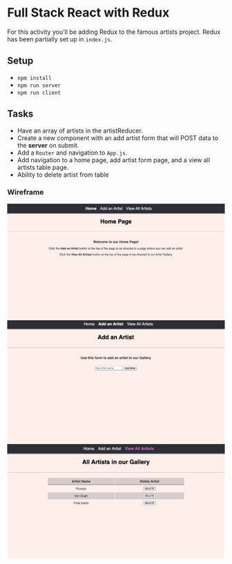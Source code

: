 # Full Stack React with Redux

For this activity you'll be adding Redux to the famous artists project. Redux has been partially set up in `index.js`.

## Setup

- `npm install`
- `npm run server`
- `npm run client`

## Tasks

- Have an array of artists in the artistReducer.
- Create a new component with an add artist form that will POST data to the **server** on submit. 
- Add a `Router` and navigation to `App.js`.
- Add navigation to a home page, add artist form page, and a view all artists table page.
- Ability to delete artist from table

### Wireframe
![Alt text](<public/images/Screenshot 2023-10-04 at 8.12.14 AM.png>)
![Alt text](<public/images/Screenshot 2023-10-04 at 8.12.24 AM.png>)
![Alt text](<public/images/Screenshot 2023-10-04 at 8.12.34 AM.png>)



